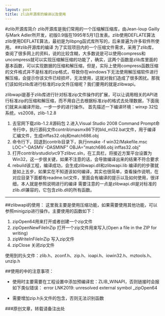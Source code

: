 ```yaml
---
layout: post
title: zlib开源库的编译以及使用
---
```

#zlib开源库简介
zlib开源库是我们常用的一个压缩解压缩库，由Jean-loup Gailly与Mark Adler所开发，初版0.9版在1995年5月1日发表。zlib使用DEFLATE算法zlib使用DEFLATE算法，最初是为libpng函式库所写的，后来普遍为许多软件所使用。
##zlib开源库的编译
  为了实现项目内的一个压缩文件需求，采用了zlib库，查阅了很多网上的资料，说的比较含糊，大多数说是可以使用compress和uncompress就可以实现压缩解压缩的功能了，确实，这两个函数是zlib库里面的基本函数，可以实现数据的压缩和解压缩，但是，实际上使用compress函数压缩的文件格式并不是标准的zip格式，导致你在windows下无法使用解压缩软件进行解压缩，会提示你该文件已经损坏，无法使用，这就对我们造成了很多困扰。那我们该如何zlib库进行标准的zip文件压缩呢？我们要用的就是zlibwapi。
  
  zlibwapi是基于zlib库进行针对标准zip文件操作的扩展，可以让调用相关的API进行标准zip的压缩和解压缩，而不用自己去根据标准zip的格式去处理数据，下面我们就来从编译开始，一步一步的进行操作。
  首先描述一下编译环境：winxp 32位系统，vs2008，zlib-1.2.8
 1. 去官网下载zlib-1.2.8源码包
 2.进入Visual Studio 2008 Command Prompt命令行中，执行源码文件contrib\masmx86下的bld_ml32.bat文件，用于编译汇编文件，生成inffas32.obj和match686.obj
 3. 命令行下，回退到contrib目录下，执行nmake -f win32/Makefile.msc LOC="-DASMV -DASMINF" OBJA="match686.obj inffas32.obj"
 4. 打开contrib\vstudio\vc9下zlibvc.sln，在工具栏，将接近方案平台设置为Win32，这一步很关键，如果不注意的话，会导致编译出来的结果不符合要求
 5. rebuild该工程，编译成功，会生成zlibwapi.dll和zlibwapi.lib
  编译的的步骤就是如上五步，如果实在不知道该如何编译，其实也很简单，查看操作说明，在对应目录下面都有readme.txt文件，里面会有编译的提示以及如何使用，很详细，本人就是参照说明进行的编译
    需要注意的一点是zlibwapi.dll是对标准的zlib.dll兼容的，它包含zlib.dll的所有函数。

----------
##zlibwapi的使用：
   这里我主要是使用压缩功能，如果需要使用其他功能，可以参照minigzip进行操作。主要使用的函数如下：
 1. zipOpen64用来打开或者创建一个zip文件
 2. zipOpenNewFileInZip 打开一个zip文件用来写入(Open a file in the ZIP for writing)
 3. zipWriteInFileInZip 写入zip文件
 4. zipClose 关闭zip文件

使用到的头文件：zlib.h、zconf.h、zip.h、ioapi.h、iowin32.h、mztools.h、unzip.h

##使用的中的注意事项：
  

 - 使用时主要需要在工程设置中添加预编译宏：ZLIB_WINAPI，否则链接时会报如下类似错误：
    error LNK2019: unresolved external symbol _zipOpen64
    
 - 需要增加zip.h头文件的包含，否则无法识别函数
 
 ###原创文章，转载请备注出处

  